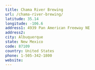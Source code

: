 ```yaml
---
title: Chama River Brewing
url: /chama-river-brewing/
latitude: 35.14
longitude: -106.6
address1: 4939 Pan American Freeway NE
address2: 
city: Albuquerque
state: New Mexico
code: 87109
country: United States
phone: 1-505-342-1800
website: 
---
```


